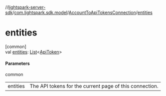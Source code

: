 //[lightspark-server-sdk](../../../index.md)/[com.lightspark.sdk.model](../index.md)/[AccountToApiTokensConnection](index.md)/[entities](entities.md)

# entities

[common]\
val [entities](entities.md): [List](https://kotlinlang.org/api/latest/jvm/stdlib/kotlin.collections/-list/index.html)&lt;[ApiToken](../-api-token/index.md)&gt;

#### Parameters

common

| | |
|---|---|
| entities | The API tokens for the current page of this connection. |

